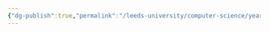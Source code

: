 ```yaml
---
{"dg-publish":true,"permalink":"/leeds-university/computer-science/year-2/web-application-development/","tags":["Optional-Module"]}
---
```


